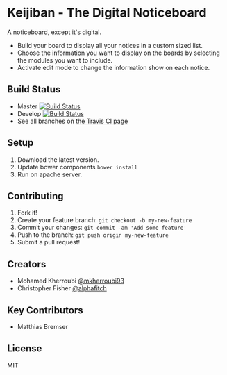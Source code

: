 # Keijiban - The Digital Noticeboard

A noticeboard, except it's digital.

 * Build your board to display all your notices in a custom sized list.
 * Choose the information you want to display on the boards by selecting the modules you want to include.
 * Activate edit mode to change the information show on each notice.

## Build Status

* Master [![Build Status](https://travis-ci.org/alphafitch/keijiban.svg?branch=master)](https://travis-ci.org/alphafitch/keijiban)
* Develop [![Build Status](https://travis-ci.org/alphafitch/keijiban.svg?branch=develop)](https://travis-ci.org/alphafitch/keijiban)
* See all branches on [the Travis CI page](https://travis-ci.org/alphafitch/keijiban/branches)

## Setup

1. Download the latest version.
2. Update bower components `bower install`
3. Run on apache server.

## Contributing

1. Fork it!
2. Create your feature branch: `git checkout -b my-new-feature`
3. Commit your changes: `git commit -am 'Add some feature'`
4. Push to the branch: `git push origin my-new-feature`
5. Submit a pull request!

## Creators

* Mohamed Kherroubi [@mkherroubi93](https://twitter.com/mkherroubi93)
* Christopher Fisher [@alphafitch](https://twitter.com/alphafitch)

## Key Contributors

* Matthias Bremser

## License

MIT
